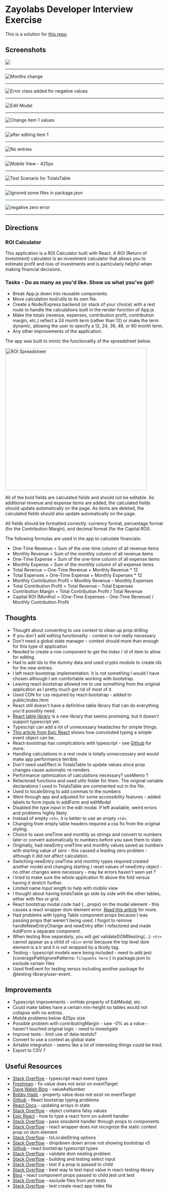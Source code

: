 # Zayolabs Developer Interview Exercise

This is a solution for [this repo](https://github.com/zayolab/developer-exercise).

## Screenshots 

![](zayolab-1.png)

***

![](zayolab-1-month-change.png "Months change")

***

![](zayolab-delete.png "Error class added for negative values")

***

![](zayolab-edit-modal.png "Edit Modal")

***

![](zayolab-edit-item-1.png "Change item 1 values")


***

![](zayolab-after-edit-item-1.png "after editing item 1")

***

![](zayolab-no-entries.png "No entries")

***

![](zayloab-mobile-425px.png "Mobile View - 425px")

***

![](zayolab-test-case.png "Test Scenario for TotalsTable")

***

![](zayolab-tests.png "Ignored some files in package.json")

***

![](zayolabs-negative-zero-error.png "negative zero error")

***

## Directions

### ROI Calculator

This application is a ROI Calculator built with React. A ROI (Return of Investment) calculator is an investment calculator that allows you to estimate profit and loss of investments and is particularly helpful when making financial decisions.

### Tasks - Do as many as you'd like. Show us what you've got!
- Break App.js down into reusable components.
- Move calculation tool/utils to its own file.
- Create a Node/Express backend (or stack of your choice) with a rest route to handle the calculations built in the render function of App.js
- Make the totals (revenue, expenses, contribution profit, contribution margin, etc.) reflect a 24 month term (rather than 12) or make the term dynamic, allowing the user to specify a 12, 24, 36, 48, or 60 month term.
- Any other improvements of the application.

The app was built to mimic the functionality of the spreadsheet below.

<img src="sample_roi_spreadsheet.png" alt="ROI Spreadsheet" width="450">

All of the bold fields are calculated fields and should not be editable.  As additional revenue and expense items are added, the calculated fields should update automatically on the page.  As items are deleted, the calculated fields should also update automatically on the page.

All fields should be formatted correctly: currency format, percentage format (for the Contribution Margin), and decimal format (for the Capital ROI).

The following formulas are used in the app to calculate financials:
- One-Time Revenue = Sum of the one-time column of all revenue items
- Monthly Revenue = Sum of the monthly column of all revenue items
- One-Time Expense = Sum of the one-time column of all expense items
- Monthly Expense = Sum of the monthly column of all expense items
- Total Revenue = One-Time Revenue + Monthly Revenue * 12
- Total Expenses = One-Time Expense + Monthly Expenses * 12
- Monthly Contribution Profit = Monthly Revenue – Monthly Expenses
- Total Contribution Profit = Total Revenue – Total Expenses
- Contribution Margin = Total Contribution Profit / Total Revenue
- Capital ROI (Months) = (One-Time Expenses – One-Time Revenue) / Monthly Contribution Profit

## Thoughts 

- Thought about converting to use context to clean up prop drilling
- If you don't add editing functionality - context is not really necessary
- Don't need a global state manager - context should more than enough for this type of application
- Needed to create a row component to get the index / id of item to allow for editing.
- Had to add ids to the dummy data and used crypto module to create ids for the new entries.  
- I left react-bootstrap implementation.  It is not something I would I have chosen although I am comfortable working with bootstrap.
- Leaving react-bootstrap allowed me to use something from the original application as I pretty much got rid of most of it.  
- Used CDN for css required by react-bootstrap - added to public/index.html
- React still doesn't have a definitive table library that can do everything you'd possibly need.  
- [React table library](https://react-table-library.com/) is a new library that seems promising, but it doesn't support typescript yet.  
- Typescript can add a lot of unnecessary headaches for simple things.  
- [This article from Epic React](https://epicreact.dev/how-to-type-a-react-form-on-submit-handler/) shows how convoluted typing a simple event object can be.
- React-bootstrap has complications with typescript - see [Github](https://github.com/DefinitelyTyped/DefinitelyTyped/issues/16208) for more.
- Handling calculations in a rest route is totally unneccessary and would make app performance terrible.   
- Don't need useEffect in TotalsTable to update values since prop changes cause automatic re-renders.      
- Performance optimization of calculations necessary? useMemo ?
- Refactored functions and used utils folder for them. The original variable declarations I used in TotalsTable are commented out in the file.
- Used to localeString to add commas to the numbers
- Went through app and adjusted for some accessibility features - added labels to form inputs in addForm and editModal
- Disabled the type input in the edit modal.  If left available, weird errors and problems highly likely.  
- Instead of empty `<th>`,  it is better to use an empty `<td>`.
- Changing from empty table headers required a css fix from the original styling. 
- Choice to save oneTime and monthly as strings and convert to numbers later or convert automatically to numbers before you save them to state. 
- Originally, had newEntry oneTime and monthly values saved as numbers with starting value of zero - this caused a leading zero problem - although it did not affect calculation.
- Switching newEntry oneTime and monthly types required created another model and changing starting / reset values of newEntry object - no other changes were necessary - may be errors haven't seen yet ?
- I tried to make sure the whole application fit above the fold versus having it stretch further.
- Limited name input length to help with mobile view  
- I thought about having totalsTable go side by side with the other tables, either with flex or grid.   
- React bootstrap modal code had {...props} on the modal element - this causes a react wrapper dom element error.  [Read this article](https://stackoverflow.com/questions/49358560/react-wrapper-react-does-not-recognize-the-staticcontext-prop-on-a-dom-elemen) for more.
- Had problems with typing Table component props because I was passing props that weren't being used.  I forgot to remove       handleNewEntryChange and newEntry after I refactored and made AddForm a separate component. 
- When testing Row separately, you will get validateDOMNesting(...): `<tr>` cannot appear as a child of `<div>` error because the top level dom element is a tr and it is not wrapped by a tbody tag.  
- Testing - typescript models were being included - need to add jest: {coveragePathIgnorePatterns: `filepaths here` } in package.json to exclude certain files
- Used fireEvent for testing versus including another package for @testing-library/user-event.  

## Improvements

- Typescript improvements - onHide property of EditModal, etc.
- Could make tables have a certain min-height so tables would not collapse with no entries.
- Mobile problems below 425px size
- Possible problem with contributingMargin -  saw -0% as a value - haven't touched original logic - need to investigate 
- Improve tests - limit use of data-testids?
- Convert to use a context as global state
- Airtable integration - seems like a lot of interesting things could be tried.
- Export to CSV ?

## Useful Resources

- [Stack Overflow](https://stackoverflow.com/questions/42081549/typescript-react-event-types) - typescript react event types
- [Freshman](https://freshman.tech/snippets/typescript/fix-value-not-exist-eventtarget/) - fix value does not exist on eventTarget
- [Dave Walsh Blog](https://davidwalsh.name/input-valueasnumber) - valueAsNumber
- [Bobby Hadz](https://bobbyhadz.com/blog/typescript-property-value-not-exist-type-eventtarget) - property value does not exist on eventTarget
- [Github](https://github.com/DefinitelyTyped/DefinitelyTyped/issues/16208) - React bootstrap typing problems
- [React Docs](https://beta.reactjs.org/learn/updating-arrays-in-state) - updating arrays in state
- [Stack Overflow](https://stackoverflow.com/questions/34788403/check-if-javascript-object-only-contains-falsy-values) - object contains falsy values
- [Epic React](https://epicreact.dev/how-to-type-a-react-form-on-submit-handler/) - how to type a react form on submit handler
- [Stack Overflow](https://stackoverflow.com/questions/72572811/react-how-to-pass-onsubmit-handler-through-props-to-the-components) - pass onsubmit handler through props to components
- [Stack Overflow](https://stackoverflow.com/questions/49358560/react-wrapper-react-does-not-recognize-the-staticcontext-prop-on-a-dom-elemen) - react wrapper does not recognize the static context prop on dom element
- [Stack Overflow](https://stackoverflow.com/questions/31581011/how-to-use-tolocalestring-and-tofixed2-in-javascript) - toLocaleString options
- [Stack Overflow](https://stackoverflow.com/questions/54864380/bootstrap-select-option-dropdown-down-arrow-not-showing) - dropdown down arrow not showing bootstrap v5
- [Github](https://github.com/DefinitelyTyped/DefinitelyTyped/issues/16208) - react bootstrap typescript types
- [Stack Overflow](https://stackoverflow.com/questions/67858973/validatedomnesting-tr-cannot-appear-as-a-child-of-div-problem) - validate dom nesting problem
- [Stack Overflow](https://debbie.codes/blog/building-and-testing-select-input/) - building and testing select input
- [Stack Overflow](https://stackoverflow.com/questions/64939196/how-can-i-test-if-a-prop-is-passed-to-child) - test if a prop is passed to child
- [Stack Overflow](https://stackoverflow.com/questions/62473970/best-way-to-test-input-value-in-dom-testing-library-or-react-testing-library) - best way to test input value in react-testing-library
- [Blog](https://robertmarshall.dev/blog/react-component-props-passed-to-child-jest-unit-test/) -  react component props passed to child jest unit test
- [Stack Overflow](https://stackoverflow.com/questions/40486567/how-can-i-exclude-files-from-jest-watch) - exclude files from jest tests
- [Stack Overflow](https://stackoverflow.com/questions/43044696/test-a-create-react-app-index-js-file) - test create react app index file
